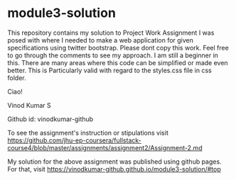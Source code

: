 # module3-solution
This repository contains my solution to Project Work Assignment I was posed with where I needed to make a web application for given specifications using  twitter bootstrap.
Please dont copy this work. Feel free to go through the comments to see my approach.
I am still a beginner in this. There are many areas where this code can be simplified or made even better. 
This is  Particularly valid with regard to the styles.css file in css folder.

Ciao!

Vinod Kumar S

Github id: vinodkumar-github



To see the assignment's instruction or stipulations visit 
https://github.com/jhu-ep-coursera/fullstack-course4/blob/master/assignments/assignment2/Assignment-2.md


My solution <this repository> for the above assignment was published using github pages. For that, visit
https://vinodkumar-github.github.io/module3-solution/#top
